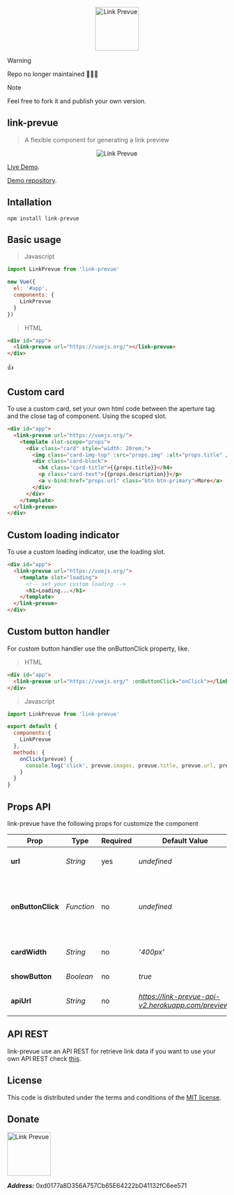 <p align="center">
  <img src="https://raw.githubusercontent.com/nivaldomartinez/link-prevue/master/link-prevue.png" alt="Link Prevue" width="100">
</p>

> [!WARNING]
> Repo no longer maintained 🚨🚨🚨

> [!NOTE]
> Feel free to fork it and publish your own version.

## link-prevue

> A flexible component for generating a link preview

<p align="center">
  <img src="https://media.giphy.com/media/dZ5jwDmXARwBkFlRbV/giphy.gif" alt="Link Prevue">
</p>

[Live Demo](https://link-prevue.herokuapp.com/).

[Demo repository](https://github.com/nivaldomartinez/link-prevue-demo).

## Intallation
```
npm install link-prevue
```

## Basic usage

> Javascript

```javascript
import LinkPrevue from 'link-prevue'

new Vue({
  el: '#app',
  components: {
    LinkPrevue
  }
})
```
> HTML

```html
<div id="app">
  <link-prevue url="https://vuejs.org/"></link-prevue>
</div>
```

:+1:

## Custom card

To use a custom card, set your own html code between the aperture tag and the close tag of component. Using the scoped slot.

```html
<div id="app">
  <link-prevue url="https://vuejs.org/">
    <template slot-scope="props">
      <div class="card" style="width: 20rem;">
        <img class="card-img-top" :src="props.img" :alt="props.title" />
        <div class="card-block">
          <h4 class="card-title">{{props.title}}</h4>
          <p class="card-text">{{props.description}}</p>
          <a v-bind:href="props.url" class="btn btn-primary">More</a>
        </div>
      </div>
    </template>
  </link-prevue>
</div>
```

## Custom loading indicator

To use a custom loading indicator, use the loading slot.

```html
<div id="app">
  <link-prevue url="https://vuejs.org/">
    <template slot="loading">
      <!-- set your custom loading -->
      <h1>Loading...</h1>
    </template>
  </link-prevue>
</div>
```

## Custom button handler

For custom button handler use the onButtonClick property, like.

> HTML

```html
<div id="app">
  <link-prevue url="https://vuejs.org/" :onButtonClick="onClick"></link-prevue>
</div>

```

> Javascript

```javascript
import LinkPrevue from 'link-prevue'

export default {
  components:{
    LinkPrevue
  },
  methods: {
    onClick(prevue) {
      console.log('click', prevue.images, prevue.title, prevue.url, prevue.description)
    }
  }
}
```

## Props API

link-prevue have the following props for customize the component

 Prop                 | Type       | Required | Default Value                            | Description
--------------------- | ---------- | -------- | ---------------------------------------- | -----------
**url**               | _String_   | yes      | _undefined_                              | Site url for generate link preview
**onButtonClick**     | _Function_ | no       | _undefined_                              | Function for a custom button handler, params => `prevue`
**cardWidth**         | _String_   | no       | _'400px'_                                | Card width, accept `px` and `%`
**showButton**        | _Boolean_  | no       | _true_                                   | Render card button
**apiUrl**            | _String_   | no       | _https://link-prevue-api-v2.herokuapp.com/preview/_ | Custom API url [check this](https://github.com/nivaldomartinez/link-preview-api)


## API REST

link-prevue use an API REST for retrieve link data if you want to use your own API REST check [this](https://github.com/nivaldomartinez/link-preview-api).
## License

This code is distributed under the terms and conditions of the [MIT license](https://opensource.org/licenses/MIT).

## Donate

<img src="https://miro.medium.com/max/1200/1*RDfyazFplV7e1eSNETrw8w.png" alt="Link Prevue" width="100">

***Address:*** 0xd0177a8D356A757Cb65E64222bD41132fC6ee571
